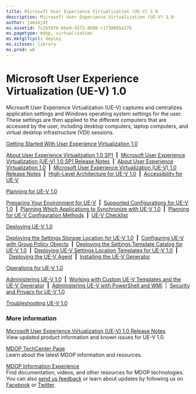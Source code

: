 ```yaml
---
title: Microsoft User Experience Virtualization (UE-V) 1.0
description: Microsoft User Experience Virtualization (UE-V) 1.0
author: jamiejdt
ms.assetid: 7c2b59f6-bbe9-4373-8b08-c1738665a37b
ms.pagetype: mdop, virtualization
ms.mktglfcycl: deploy
ms.sitesec: library
ms.prod: w8
---
```



# Microsoft User Experience Virtualization (UE-V) 1.0


Microsoft User Experience Virtualization (UE-V) captures and centralizes application settings and Windows operating system settings for the user. These settings are then applied to the different computers that are accessed by the user, including desktop computers, laptop computers, and virtual desktop infrastructure (VDI) sessions.

<a href="" id="getting-started-with-user-experience-virtualization-1-0"></a>[Getting Started With User Experience Virtualization 1.0](getting-started-with-user-experience-virtualization-10.md)  

[About User Experience Virtualization 1.0 SP1](about-user-experience-virtualization-10-sp1.md)  **|**  [Microsoft User Experience Virtualization (UE-V) 1.0 SP1 Release Notes](microsoft-user-experience-virtualization--ue-v--10-sp1-release-notes.md)  **|**  [About User Experience Virtualization 1.0](about-user-experience-virtualization-10.md)  **|**  [Microsoft User Experience Virtualization (UE-V) 1.0 Release Notes](microsoft-user-experience-virtualization--ue-v--10-release-notes.md)  **|**  [High-Level Architecture for UE-V 1.0](high-level-architecture-for-ue-v-10.md)  **|**  [Accessibility for UE-V](accessibility-for-ue-v.md)

<a href="" id="planning-for-ue-v-1-0"></a>[Planning for UE-V 1.0](planning-for-ue-v-10.md)  

[Preparing Your Environment for UE-V](preparing-your-environment-for-ue-v.md)  **|**  [Supported Configurations for UE-V 1.0](supported-configurations-for-ue-v-10.md)  **|**  [Planning Which Applications to Synchronize with UE-V 1.0](planning-which-applications-to-synchronize-with-ue-v-10.md)  **|**  [Planning for UE-V Configuration Methods](planning-for-ue-v-configuration-methods.md)  **|**  [UE-V Checklist](ue-v-checklist.md)

<a href="" id="deploying-ue-v-1-0"></a>[Deploying UE-V 1.0](deploying-ue-v-10.md)  

[Deploying the Settings Storage Location for UE-V 1.0](deploying-the-settings-storage-location-for-ue-v-10.md)  **|**  [Configuring UE-V with Group Policy Objects](configuring-ue-v-with-group-policy-objects.md)  **|**  [Deploying the Settings Template Catalog for UE-V 1.0](deploying-the-settings-template-catalog-for-ue-v-10.md)  **|**  [Deploying UE-V Settings Location Templates for UE-V 1.0](deploying-ue-v-settings-location-templates-for-ue-v-10.md)  **|**  [Deploying the UE-V Agent](deploying-the-ue-v-agent.md)  **|**  [Installing the UE-V Generator](installing-the-ue-v-generator.md)

<a href="" id="operations-for-ue-v-1-0"></a>[Operations for UE-V 1.0](operations-for-ue-v-10.md)  

[Administering UE-V 1.0](administering-ue-v-10.md)  **|**  [Working with Custom UE-V Templates and the UE-V Generator](working-with-custom-ue-v-templates-and-the-ue-v-generator.md)  **|**  [Administering UE-V with PowerShell and WMI](administering-ue-v-with-powershell-and-wmi.md)  |  [Security and Privacy for UE-V 1.0](security-and-privacy-for-ue-v-10.md)

<a href="" id="troubleshooting-ue-v-1-0"></a>[Troubleshooting UE-V 1.0](troubleshooting-ue-v-10.md)  

### More information

<a href="" id="microsoft-user-experience-virtualization--ue-v--1-0-release-notes"></a>[Microsoft User Experience Virtualization (UE-V) 1.0 Release Notes](microsoft-user-experience-virtualization--ue-v--10-release-notes.md)  
View updated product information and known issues for UE-V 1.0.

<a href="" id="mdop-techcenter-page"></a>[MDOP TechCenter Page](https://go.microsoft.com/fwlink/p/?LinkId=225286)  
Learn about the latest MDOP information and resources.

<a href="" id="mdop-information-experience"></a>[MDOP Information Experience](https://go.microsoft.com/fwlink/p/?LinkId=236032)  
Find documentation, videos, and other resources for MDOP technologies. You can also [send us feedback](mailto:MDOPDocs@microsoft.com) or learn about updates by following us on [Facebook](https://go.microsoft.com/fwlink/p/?LinkId=242445) or [Twitter](https://go.microsoft.com/fwlink/p/?LinkId=242447).

 

 






